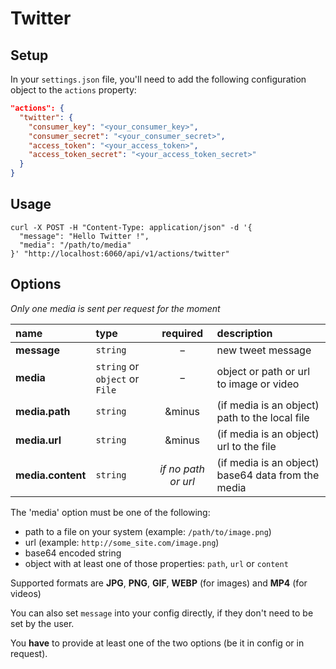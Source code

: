 # Twitter

## Setup

In your `settings.json` file, you'll need to add the following configuration object to the `actions` property:

```json
"actions": {
  "twitter": {
    "consumer_key": "<your_consumer_key>",
    "consumer_secret": "<your_consumer_secret>",
    "access_token": "<your_access_token>",
    "access_token_secret": "<your_access_token_secret>"
  }
}
```

## Usage

```cURL
curl -X POST -H "Content-Type: application/json" -d '{
  "message": "Hello Twitter !",
  "media": "/path/to/media"
}' "http://localhost:6060/api/v1/actions/twitter"
```

## Options

_*Only one media is sent per request for the moment*_

|name|type|required|description|
|:---|:---|:---:|:---|
|**message**|`string`|&minus;|new tweet message|
|**media**|`string` or `object` or `File`|&minus;|object or path or url to image or video|
|**media.path**|`string`|&minus|(if media is an object) path to the local file|
|**media.url**|`string`|&minus|(if media is an object) url to the file|
|**media.content**|`string`|_if no path or url_|(if media is an object) base64 data from the media|

The 'media' option must be one of the following:
 * path to a file on your system (example: `/path/to/image.png`)
 * url (example: `http://some_site.com/image.png`)
 * base64 encoded string
 * object with at least one of those properties: `path`, `url` or `content`

Supported formats are **JPG**, **PNG**, **GIF**, **WEBP** (for images) and **MP4** (for videos)

You can also set `message` into your config directly, if they don't need to be set by the user.

You **have** to provide at least one of the two options (be it in config or in request).
